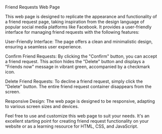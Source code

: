 Friend Requests Web Page

This web page is designed to replicate the appearance and functionality of a friend request page, taking inspiration from the design language of popular social media platforms like Facebook. It provides a user-friendly interface for managing friend requests with the following features:

User-Friendly Interface: The page offers a clean and minimalistic design, ensuring a seamless user experience.

Confirm Friend Requests: By clicking the "Confirm" button, you can accept a friend request. This action hides the "Delete" button and displays a "Friends now" message in vibrant green, accompanied by a checkmark icon.

Delete Friend Requests: To decline a friend request, simply click the "Delete" button. The entire friend request container disappears from the screen.

Responsive Design: The web page is designed to be responsive, adapting to various screen sizes and devices.

Feel free to use and customize this web page to suit your needs. It's an excellent starting point for creating friend request functionality on your website or as a learning resource for HTML, CSS, and JavaScript.
